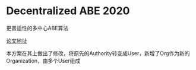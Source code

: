 # Decentralized ABE 2020
更普适性的多中心ABE算法

[论文地址](https://link.springer.com/chapter/10.1007/978-3-642-20465-4_31)

本方案在其上做出了修改，将原先的Authority转变成User，新增了Org作为新的Organization，由多个User组成